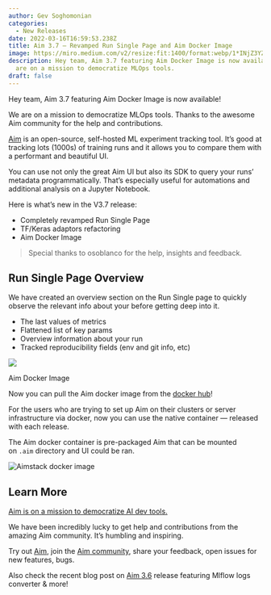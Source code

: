 ```yaml
---
author: Gev Soghomonian
categories:
  - New Releases
date: 2022-03-16T16:59:53.238Z
title: Aim 3.7 — Revamped Run Single Page and Aim Docker Image
image: https://miro.medium.com/v2/resize:fit:1400/format:webp/1*INjZ3YZMiIgIc3EhLos_sw.png
description: Hey team, Aim 3.7 featuring Aim Docker Image is now available! We
  are on a mission to democratize MLOps tools.
draft: false
---
```

Hey team, Aim 3.7 featuring Aim Docker Image is now available!

We are on a mission to democratize MLOps tools. Thanks to the awesome Aim community for the help and contributions.

[Aim](https://github.com/aimhubio/aim) is an open-source, self-hosted ML experiment tracking tool. It’s good at tracking lots (1000s) of training runs and it allows you to compare them with a performant and beautiful UI.

You can use not only the great Aim UI but also its SDK to query your runs’ metadata programmatically. That’s especially useful for automations and additional analysis on a Jupyter Notebook.

Here is what’s new in the V3.7 release:

* Completely revamped Run Single Page
* TF/Keras adaptors refactoring
* Aim Docker Image

> Special thanks to osoblanco for the help, insights and feedback.

## **Run Single Page Overview**

We have created an overview section on the Run Single page to quickly observe the relevant info about your before getting deep into it.

* The last values of metrics
* Flattened list of key params
* Overview information about your run
* Tracked reproducibility fields (env and git info, etc)

![](https://miro.medium.com/v2/resize:fit:1400/format:webp/1*VsQXh2J_Clq2SE1EDq_ooQ.png)

Aim Docker Image

Now you can pull the Aim docker image from the [docker hub](https://hub.docker.com/r/aimstack/aim)!

For the users who are trying to set up Aim on their clusters or server infrastructure via docker, now you can use the native container — released with each release.

The Aim docker container is pre-packaged Aim that can be mounted on `.aim` directory and UI could be ran.

![](https://miro.medium.com/v2/resize:fit:1400/format:webp/1*cjSOM1o9Dk4WNHgDEcE64w.png "Aimstack docker image")

## Learn More

[Aim is on a mission to democratize AI dev tools.](https://aimstack.readthedocs.io/en/latest/overview.html)

We have been incredibly lucky to get help and contributions from the amazing Aim community. It’s humbling and inspiring.

Try out [Aim](https://github.com/aimhubio/aim), join the [Aim community](https://community.aimstack.io/), share your feedback, open issues for new features, bugs.

Also check the recent blog post on [Aim 3.6](https://aimstack.io/blog/new-releases/aim-3-6-chart-export-pytorch-ignite-activeloop-hub-integrations) release featuring Mlflow logs converter & more!